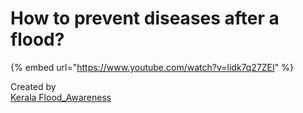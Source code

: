 # How to prevent diseases after a flood?

{% embed url="https://www.youtube.com/watch?v=lidk7q27ZEI" %}

Created by [  
Kerala Flood\_Awareness](https://www.youtube.com/channel/UCTRQxF0ZqselrQoVaKb1Naw)  


